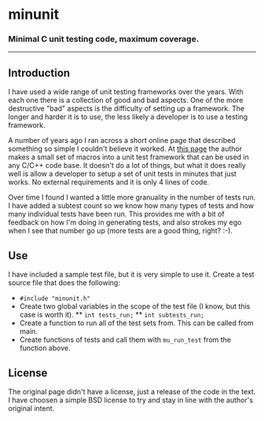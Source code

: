 # minunit
### Minimal C unit testing code, maximum coverage.

---

## Introduction

I have used a wide range of unit testing frameworks over the years.  With each one there is a collection of good and bad aspects.  One of the more destructive "bad" aspects is the difficulty of setting up a framework.  The longer and harder it is to use, the less likely a developer is to use a testing framework.

A number of years ago I ran across a short online page that described something so simple I couldn't believe it worked.  At [this page](http://www.jera.com/techinfo/jtns/jtn002.html) the author makes a small set of macros into a unit test framework that can be used in any C/C++ code base.  It doesn't do a lot of things, but what it does really well is allow a developer to setup a set of unit tests in minutes that just works.  No external requirements and it is only 4 lines of code.

Over time I found I wanted a little more granuality in the number of tests run.  I have added a subtest count so we know how many types of tests and how many individual tests have been run.  This provides me with a bit of feedback on how I'm doing in generating tests, and also strokes my ego when I see that number go up (more tests are a good thing, right? :-).

## Use

I have included a sample test file, but it is very simple to use it.  Create a test source file that does the following:

* `#include "minunit.h"`
* Create two global variables in the scope of the test file (I know, but this case is worth it).
** `int tests_run;`
** `int subtests_run;`
* Create a function to run all of the test sets from.  This can be called from main.
* Create functions of tests and call them with `mu_run_test` from the function above.



## License

The original page didn't have a license, just a release of the code in the text.  I have choosen a simple BSD license to try and stay in line with the author's original intent.

